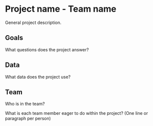 # Project name - Team name

General project description.

## Goals

What questions does the project answer?

## Data

What data does the project use?

## Team

Who is in the team?

What is each team member eager to do within the project? (One line or paragraph per person)
